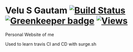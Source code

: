 # Velu S Gautam [![Build Status](https://travis-ci.com/velusgautam/velusgautam.com.svg?token=5i1sGAuDqbEv5BrSsVzL&branch=master)](https://travis-ci.com/velusgautam/velusgautam.com) [![Greenkeeper badge](https://badges.greenkeeper.io/velusgautam/velusgautam.com.svg)](https://greenkeeper.io/) [![Views](https://views.hectane.com/velusgautam/velusgautam-com.svg)](https://views.hectane.com/)

Personal Website of me 

Used to learn travis CI and CD with surge.sh
